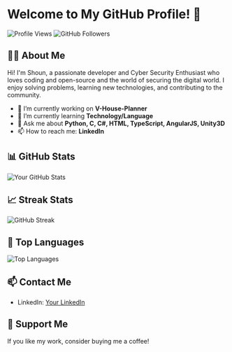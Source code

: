 # Welcome to My GitHub Profile! 👋

![Profile Views](https://komarev.com/ghpvc/?username=shonology&color=brightgreen)
![GitHub Followers](https://img.shields.io/github/followers/shonology?style=social)

## 👨‍💻 About Me
Hi! I'm Shoun, a passionate developer and Cyber Security Enthusiast who loves coding and open-source and the world of securing the digital world. I enjoy solving problems, learning new technologies, and contributing to the community.

- 🔭 I’m currently working on **V-House-Planner**
- 🌱 I’m currently learning **Technology/Language**
- 💬 Ask me about **Python, C, C#, HTML, TypeScript, AngularJS, Unity3D**
- 📫 How to reach me: **LinkedIn**

## 📊 GitHub Stats
![Your GitHub Stats](https://github-readme-stats.vercel.app/api?username=shonology&show_icons=true&theme=radical)

## 📈 Streak Stats
![GitHub Streak](https://github-readme-streak-stats.herokuapp.com/?user=shonology&theme=radical)

## 🚀 Top Languages
![Top Languages](https://github-readme-stats.vercel.app/api/top-langs/?username=shonology&layout=compact&theme=radical)


## 📫 Contact Me
- LinkedIn: [Your LinkedIn](https://www.linkedin.com/in/shoun-a-294966225/)

## 🤝 Support Me
If you like my work, consider buying me a coffee!


